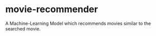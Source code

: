 # movie-recommender
A Machine-Learning Model which recommends movies similar to the searched movie.
